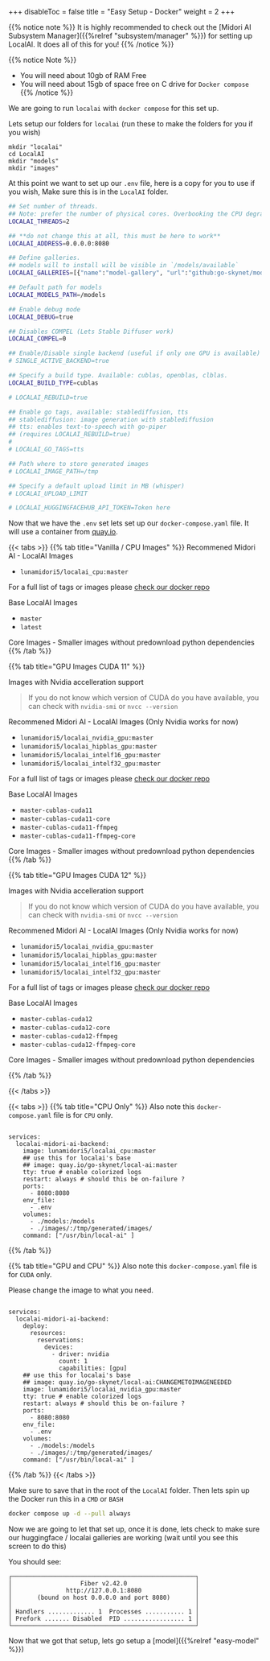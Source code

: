 
+++
disableToc = false
title = "Easy Setup - Docker"
weight = 2
+++

{{% notice note %}}
It is highly recommended to check out the [Midori AI Subsystem Manager]({{%relref "subsystem/manager" %}}) for setting up LocalAI. It does all of this for you!
{{% /notice %}}

{{% notice Note %}}
- You will need about 10gb of RAM Free
- You will need about 15gb of space free on C drive for ``Docker compose``
{{% /notice %}}

We are going to run `localai` with `docker compose` for this set up.

Lets setup our folders for ``localai`` (run these to make the folders for you if you wish)
```batch
mkdir "localai"
cd LocalAI
mkdir "models"
mkdir "images"
```

At this point we want to set up our `.env` file, here is a copy for you to use if you wish, Make sure this is in the ``LocalAI`` folder.

```bash
## Set number of threads.
## Note: prefer the number of physical cores. Overbooking the CPU degrades performance notably.
LOCALAI_THREADS=2

## **do not change this at all, this must be here to work**
LOCALAI_ADDRESS=0.0.0.0:8080

## Define galleries.
## models will to install will be visible in `/models/available`
LOCALAI_GALLERIES=[{"name":"model-gallery", "url":"github:go-skynet/model-gallery/index.yaml"}, {"url": "github:go-skynet/model-gallery/huggingface.yaml","name":"huggingface"}]

## Default path for models
LOCALAI_MODELS_PATH=/models

## Enable debug mode
LOCALAI_DEBUG=true

## Disables COMPEL (Lets Stable Diffuser work)
LOCALAI_COMPEL=0

## Enable/Disable single backend (useful if only one GPU is available)
# SINGLE_ACTIVE_BACKEND=true

## Specify a build type. Available: cublas, openblas, clblas.
LOCALAI_BUILD_TYPE=cublas

# LOCALAI_REBUILD=true

## Enable go tags, available: stablediffusion, tts
## stablediffusion: image generation with stablediffusion
## tts: enables text-to-speech with go-piper 
## (requires LOCALAI_REBUILD=true)
#
# LOCALAI_GO_TAGS=tts

## Path where to store generated images
# LOCALAI_IMAGE_PATH=/tmp

## Specify a default upload limit in MB (whisper)
# LOCALAI_UPLOAD_LIMIT

# LOCALAI_HUGGINGFACEHUB_API_TOKEN=Token here
```


Now that we have the `.env` set lets set up our `docker-compose.yaml` file.
It will use a container from [quay.io](https://quay.io/repository/go-skynet/local-ai?tab=tags).

{{< tabs >}}
{{% tab title="Vanilla / CPU Images" %}}
Recommened Midori AI - LocalAI Images
- `lunamidori5/localai_cpu:master`

For a full list of tags or images please [check our docker repo](https://hub.docker.com/r/lunamidori5/localai_cpu/tags)

Base LocalAI Images
- `master`
- `latest`

Core Images - Smaller images without predownload python dependencies
{{% /tab %}}

{{% tab title="GPU Images CUDA 11" %}}

Images with Nvidia accelleration support

> If you do not know which version of CUDA do you have available, you can check with `nvidia-smi` or `nvcc --version`

Recommened Midori AI - LocalAI Images (Only Nvidia works for now)
- `lunamidori5/localai_nvidia_gpu:master`
- `lunamidori5/localai_hipblas_gpu:master`
- `lunamidori5/localai_intelf16_gpu:master`
- `lunamidori5/localai_intelf32_gpu:master`

For a full list of tags or images please [check our docker repo](https://hub.docker.com/r/lunamidori5/localai_gpu/tags)

Base LocalAI Images
- `master-cublas-cuda11`
- `master-cublas-cuda11-core`
- `master-cublas-cuda11-ffmpeg`
- `master-cublas-cuda11-ffmpeg-core`

Core Images - Smaller images without predownload python dependencies
{{% /tab %}}

{{% tab title="GPU Images CUDA 12" %}}

Images with Nvidia accelleration support

> If you do not know which version of CUDA do you have available, you can check with `nvidia-smi` or `nvcc --version`

Recommened Midori AI - LocalAI Images (Only Nvidia works for now)
- `lunamidori5/localai_nvidia_gpu:master`
- `lunamidori5/localai_hipblas_gpu:master`
- `lunamidori5/localai_intelf16_gpu:master`
- `lunamidori5/localai_intelf32_gpu:master`

For a full list of tags or images please [check our docker repo](https://hub.docker.com/r/lunamidori5/localai_gpu/tags)

Base LocalAI Images
- `master-cublas-cuda12`
- `master-cublas-cuda12-core`
- `master-cublas-cuda12-ffmpeg`
- `master-cublas-cuda12-ffmpeg-core`

Core Images - Smaller images without predownload python dependencies

{{% /tab %}}

{{< /tabs >}}

{{< tabs >}}
{{% tab title="CPU Only" %}}
Also note this `docker-compose.yaml` file is for `CPU` only.

```docker

services:
  localai-midori-ai-backend:
    image: lunamidori5/localai_cpu:master
    ## use this for localai's base 
    ## image: quay.io/go-skynet/local-ai:master
    tty: true # enable colorized logs
    restart: always # should this be on-failure ?
    ports:
      - 8080:8080
    env_file:
      - .env
    volumes:
      - ./models:/models
      - ./images/:/tmp/generated/images/
    command: ["/usr/bin/local-ai" ]
```
{{% /tab %}}

{{% tab title="GPU and CPU" %}}
Also note this `docker-compose.yaml` file is for `CUDA` only.

Please change the image to what you need.

```docker

services:
  localai-midori-ai-backend:
    deploy:
      resources:
        reservations:
          devices:
            - driver: nvidia
              count: 1
              capabilities: [gpu]
    ## use this for localai's base 
    ## image: quay.io/go-skynet/local-ai:CHANGEMETOIMAGENEEDED
    image: lunamidori5/localai_nvidia_gpu:master
    tty: true # enable colorized logs
    restart: always # should this be on-failure ?
    ports:
      - 8080:8080
    env_file:
      - .env
    volumes:
      - ./models:/models
      - ./images/:/tmp/generated/images/
    command: ["/usr/bin/local-ai" ]
```
{{% /tab %}}
{{< /tabs >}}


Make sure to save that in the root of the `LocalAI` folder. Then lets spin up the Docker run this in a `CMD` or `BASH`

```bash
docker compose up -d --pull always
```


Now we are going to let that set up, once it is done, lets check to make sure our huggingface / localai galleries are working (wait until you see this screen to do this)

You should see:
```
┌───────────────────────────────────────────────────┐
│                   Fiber v2.42.0                   │
│               http://127.0.0.1:8080               │
│       (bound on host 0.0.0.0 and port 8080)       │
│                                                   │
│ Handlers ............. 1  Processes ........... 1 │
│ Prefork ....... Disabled  PID ................. 1 │
└───────────────────────────────────────────────────┘
```

Now that we got that setup, lets go setup a [model]({{%relref "easy-model" %}})
